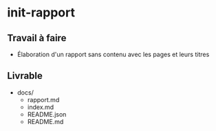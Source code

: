 # init-rapport


## Travail à faire

- Élaboration d'un rapport sans contenu avec les pages et leurs titres

## Livrable

- docs/
  - rapport.md
  - index.md
  - README.json
  - README.md

